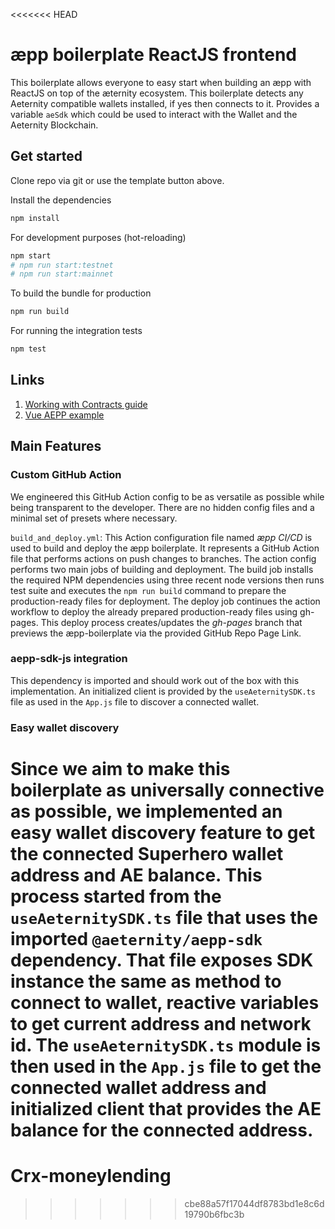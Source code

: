 <<<<<<< HEAD
# æpp boilerplate ReactJS frontend

This boilerplate allows everyone to easy start when building an æpp with ReactJS on top of the æternity ecosystem.
This boilerplate detects any Aeternity compatible wallets installed, if yes then connects to it.
Provides a variable `aeSdk` which could be used to interact with the Wallet and the Aeternity Blockchain.

## Get started

Clone repo via git or use the template button above.

Install the dependencies

```bash
npm install
```

For development purposes (hot-reloading)

```bash
npm start
# npm run start:testnet
# npm run start:mainnet
```

To build the bundle for production

```bash
npm run build
```

For running the integration tests

```bash
npm test
```

## Links

1. [Working with Contracts guide](https://docs.aeternity.com/aepp-sdk-js/v13.0.1/guides/contracts/)
2. [Vue AEPP example](https://github.com/aeternity/aepp-sdk-js/tree/develop/examples/browser)

## Main Features

### Custom GitHub Action

We engineered this GitHub Action config to be as versatile as possible while being transparent to the developer. There are no hidden config files and a minimal set of presets where necessary.

`build_and_deploy.yml`: This Action configuration file named *æpp CI/CD* is used to build and deploy the æpp boilerplate. It represents a GitHub Action file that performs actions on push changes to branches. The action config performs two main jobs of building and deployment.
The build job installs the required NPM dependencies using three recent node versions then runs test suite and executes the ```npm run build``` command to prepare the production-ready files for deployment.
The deploy job continues the action workflow to deploy the already prepared production-ready files using gh-pages. This deploy process creates/updates the *gh-pages* branch that previews the æpp-boilerplate via the provided GitHub Repo Page Link.

### aepp-sdk-js integration

This dependency is imported and should work out of the box with this implementation. An initialized client is provided by the `useAeternitySDK.ts` file as used in the `App.js` file to discover a connected wallet.

### Easy wallet discovery

Since we aim to make this boilerplate as universally connective as possible, we implemented an easy wallet discovery feature to get the connected Superhero wallet address and AE balance. This process started from the `useAeternitySDK.ts` file that uses the imported `@aeternity/aepp-sdk` dependency. That file exposes SDK instance the same as method to connect to wallet, reactive variables to get current address and network id.
The `useAeternitySDK.ts` module is then used in the `App.js` file to get the connected wallet address and initialized client that provides the AE balance for the connected address.
=======
# Crx-moneylending
>>>>>>> cbe88a57f17044df8783bd1e8c6d19790b6fbc3b
